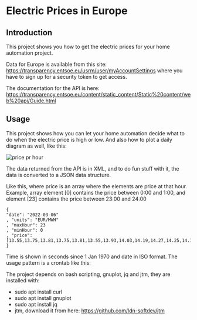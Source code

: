 # Electric Prices in Europe

## Introduction

This project shows you how to get the electric prices for your home automation project.

Data for Europe is available from this site: 
https://transparency.entsoe.eu/usrm/user/myAccountSettings 
where you have to sign up for a security token to get access.

The documentation for the API is here:
https://transparency.entsoe.eu/content/static_content/Static%20content/web%20api/Guide.html

## Usage

This project shows how you can let your home automation decide what to do when the electric price is high or low.
And also how to plot a daily diagram as well, like this:

![price pr hour](/home/ttjsun/2022/ElectricPrices/src/main/sh/plot.png)

The data returned from the API is in XML, and to do fun stuff with it, the data is converted to a JSON data structure.

Like this, where price is an array where the elements are price at that hour. 
Example, array element [0] contains the price between 0:00 and 1:00, and element [23]
contains the price between 23:00 and 24:00
```
{
"date": "2022-03-06"
, "units": "EUR/MWH"
, "maxHour": 23
, "minHour": 0
, "price": [13.55,13.75,13.81,13.75,13.81,13.55,13.93,14.03,14.19,14.27,14.25,14.13,13.73,13.64,13.64,13.92,14.07,14.18,14.30,14.38,14.43,14.54,14.65,14.91]
}

```
Time is shown in seconds since 1 Jan 1970 and date in ISO format. 
The usage pattern is a crontab like this:



The project depends on bash scripting, gnuplot, jq and jtm, they are installed with:

- sudo apt install curl 
- sudo apt install gnuplot 
- sudo apt install jq
- jtm, download it from here: https://github.com/ldn-softdev/jtm 


